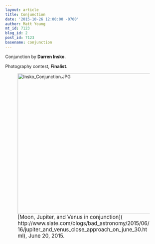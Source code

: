 ```yaml
---
layout: article
title: Conjunction
date: '2015-10-26 12:00:00 -0700'
author: Matt Young
mt_id: 7123
blog_id: 2
post_id: 7123
basename: conjunction
---
```

Conjunction by **Darren Insko**.

Photography contest, **Finalist**.

<figure>
<img src="{{ site.baseurl }}/uploads/2015/Insko_Conjunction.JPG" alt="Insko_Conjunction.JPG" width="600" height="450" />
<figcaption markdown="span">
<big>[Moon, Jupiter, and Venus in conjunction]( http://www.slate.com/blogs/bad_astronomy/2015/06/16/jupiter_and_venus_close_approach_on_june_30.html), June 20, 2015.</big>

</figcaption>
</figure>
